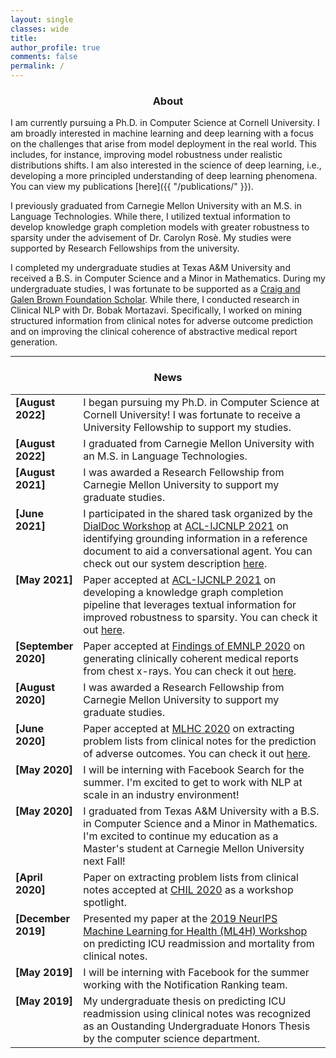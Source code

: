 ```yaml
---
layout: single
classes: wide
title:
author_profile: true
comments: false
permalink: /
---
```


<h3 align="center">About</h3>

I am currently pursuing a Ph.D. in Computer Science at Cornell University. I am broadly interested in machine learning and deep learning with a focus on the challenges that arise from model deployment in the real world. This includes, for instance, improving model robustness under realistic distributions shifts. I am also interested in the science of deep learning, i.e., developing a more principled understanding of deep learning phenomena. You can view my publications [here]({{ "/publications/" }}).

I previously graduated from Carnegie Mellon University with an M.S. in Language Technologies. While there, I utilized textual information to develop knowledge graph completion models with greater robustness to sparsity under the advisement of Dr. Carolyn Rosè. My studies were supported by Research Fellowships from the university.

I completed my undergraduate studies at Texas A&M University and received a B.S. in Computer Science and a Minor in Mathematics. During my undergraduate studies, I was fortunate to be supported as a [Craig and Galen Brown Foundation Scholar](http://www.brownfound.org/). While there, I conducted research in Clinical NLP with Dr. Bobak Mortazavi. Specifically, I worked on mining structured information from clinical notes for adverse outcome prediction and on improving the clinical coherence of abstractive medical report generation. 





----

<h3 align="center">News</h3>
<table class='news-table'>
    <col width="18%">
    <col width="82%">
    <tr>
        <td valign="top"><strong>[August 2022]</strong></td>
        <td> I began pursuing my Ph.D. in Computer Science at Cornell University! I was fortunate to receive a University Fellowship to support my studies.
        </td>
    </tr>
    <tr>
        <td valign="top"><strong>[August 2022]</strong></td>
        <td> I graduated from Carnegie Mellon University with an M.S. in Language Technologies.
        </td>
    </tr>
    <tr>
        <td valign="top"><strong>[August 2021]</strong></td>
        <td> I was awarded a Research Fellowship from Carnegie Mellon University to support my graduate studies.
        </td>
    </tr>
    <tr>
        <td valign="top"><strong>[June 2021]</strong></td>
        <td> I participated in the shared task organized by the <a href="https://doc2dial.github.io/workshop2021/">DialDoc Workshop</a> at <a href="https://2021.aclweb.org/">ACL-IJCNLP 2021</a> on identifying grounding information in a reference document to aid a conversational agent. You can check out our system description <a href="https://aclanthology.org/2021.dialdoc-1.13/">here</a>.
        </td>
    </tr>
    <tr>
        <td valign="top"><strong>[May 2021]</strong></td>
        <td> Paper accepted at <a href="https://2021.aclweb.org/">ACL-IJCNLP 2021</a> on developing a knowledge graph completion pipeline that leverages textual information for improved robustness to sparsity. You can check it out <a href="https://arxiv.org/pdf/2106.06555.pdf">here</a>.
        </td>
    </tr>
    <tr>
        <td valign="top"><strong>[September 2020]</strong></td>
        <td> Paper accepted at <a href="https://2020.emnlp.org/papers/findings">Findings of EMNLP 2020</a> on generating clinically coherent medical reports from chest x-rays. You can check it out <a href="https://www.aclweb.org/anthology/2020.findings-emnlp.110/">here</a>.
        </td>
    </tr>
    <tr>
        <td valign="top"><strong>[August 2020]</strong></td>
        <td> I was awarded a Research Fellowship from Carnegie Mellon University to support my graduate studies.
        </td>
    </tr>
    <tr>
        <td valign="top"><strong>[June 2020]</strong></td>
        <td> Paper accepted at <a href="https://www.mlforhc.org/">MLHC 2020</a> on extracting problem lists from clinical notes for the prediction of adverse outcomes. You can check it out <a href="https://arxiv.org/pdf/2008.01197.pdf">here</a>.
        </td>
    </tr>
    <tr>
        <td valign="top"><strong>[May 2020]</strong></td>
        <td> I will be interning with Facebook Search for the summer. I'm excited to get to work with NLP at scale in an industry environment!
        </td>
    </tr>
   <tr>
        <td valign="top"><strong>[May 2020]</strong></td>
        <td> I graduated from Texas A&M University with a B.S. in Computer Science and a Minor in Mathematics. I'm excited to continue my education as a Master's student at Carnegie Mellon University next Fall!
        </td>
    </tr>
       <tr>
        <td valign="top"><strong>[April 2020]</strong></td>
        <td> Paper on extracting problem lists from clinical notes accepted at <a href="https://www.chilconference.org/">CHIL 2020</a> as a workshop spotlight.
        </td>
    </tr>
    <tr>
        <td valign="top"><strong>[December 2019]</strong></td>
        <td> Presented my paper at the <a href="https://ml4health.github.io/2019/">2019 NeurIPS Machine Learning for Health (ML4H) Workshop</a> on predicting ICU readmission and mortality from clinical notes.
        </td>
    </tr>
    <tr>
        <td valign="top"><strong>[May 2019]</strong></td>
        <td> I will be interning with Facebook for the summer working with the Notification Ranking team.
        </td>
    </tr>
    <tr>
        <td valign="top"><strong>[May 2019]</strong></td>
        <td> My undergraduate thesis on predicting ICU readmission using clinical notes was recognized as an Oustanding Undergraduate Honors Thesis by the computer science department.
        </td>
    </tr>


</table>

